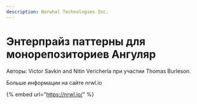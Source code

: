 ```yaml
---
description: Narwhal Technologies Inc.
---
```


# Энтерпрайз паттерны для монорепозиториев Ангуляр

Авторы: Victor Savkin and Nitin Vericherla при участии Thomas Burleson.

Больше информации на сайте nrwl.io

{% embed url="https://nrwl.io/" %}
